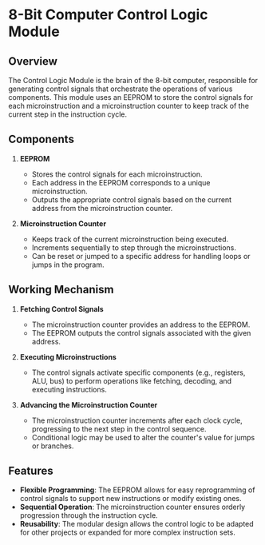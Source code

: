 # 8-Bit Computer Control Logic Module

## Overview
The Control Logic Module is the brain of the 8-bit computer, responsible for generating control signals that orchestrate the operations of various components. This module uses an EEPROM to store the control signals for each microinstruction and a microinstruction counter to keep track of the current step in the instruction cycle.

## Components
1. **EEPROM**  
   - Stores the control signals for each microinstruction.  
   - Each address in the EEPROM corresponds to a unique microinstruction.  
   - Outputs the appropriate control signals based on the current address from the microinstruction counter.

2. **Microinstruction Counter**  
   - Keeps track of the current microinstruction being executed.  
   - Increments sequentially to step through the microinstructions.  
   - Can be reset or jumped to a specific address for handling loops or jumps in the program.

## Working Mechanism
1. **Fetching Control Signals**  
   - The microinstruction counter provides an address to the EEPROM.  
   - The EEPROM outputs the control signals associated with the given address.

2. **Executing Microinstructions**  
   - The control signals activate specific components (e.g., registers, ALU, bus) to perform operations like fetching, decoding, and executing instructions.

3. **Advancing the Microinstruction Counter**  
   - The microinstruction counter increments after each clock cycle, progressing to the next step in the control sequence.  
   - Conditional logic may be used to alter the counter's value for jumps or branches.

## Features
- **Flexible Programming**: The EEPROM allows for easy reprogramming of control signals to support new instructions or modify existing ones.  
- **Sequential Operation**: The microinstruction counter ensures orderly progression through the instruction cycle.  
- **Reusability**: The modular design allows the control logic to be adapted for other projects or expanded for more complex instruction sets.



